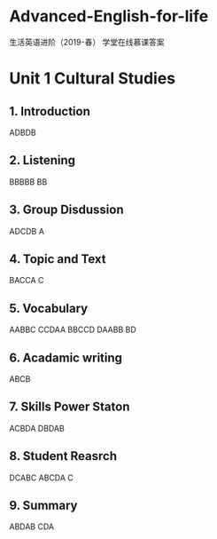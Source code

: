 # Advanced-English-for-life
生活英语进阶（2019-春） 学堂在线慕课答案
# Unit 1 Cultural Studies
## 1. Introduction
ADBDB
## 2. Listening
BBBBB BB
## 3. Group Disdussion
ADCDB A
## 4. Topic and Text
BACCA C
## 5. Vocabulary
AABBC CCDAA BBCCD DAABB BD
## 6. Acadamic writing
ABCB
## 7. Skills Power Staton
ACBDA DBDAB
## 8. Student Reasrch
DCABC ABCDA C
## 9. Summary
ABDAB CDA